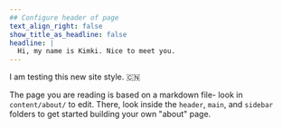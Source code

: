 ```yaml
---
## Configure header of page
text_align_right: false
show_title_as_headline: false
headline: |
  Hi, my name is Kimki. Nice to meet you.
---
```


<!-- this is a subheadline -->
I am testing this new site style. :cn: 

The page you are reading is based on a markdown file- look in `content/about/` to edit. There, look inside the `header`, `main`, and `sidebar` folders to get started building your own "about" page.
